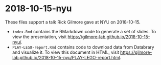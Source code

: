# 2018-10-15-nyu

These files support a talk Rick Gilmore gave at NYU on 2018-10-15.

- `index.Rmd` contains the RMarkdown code to generate a set of slides. To view the presentation, visit <https://gilmore-lab.github.io/2018-10-15-nyu/>.
- `PLAY-LEGO-report.Rmd` contains code to download data from Databrary and visualize it. To view this document in HTML, visit <https://gilmore-lab.github.io/2018-10-15-nyu/PLAY-LEGO-report.html>.
